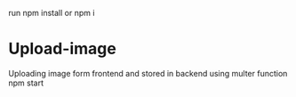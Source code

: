 run npm install or npm i
# Upload-image
Uploading image form frontend and stored in backend using multer function
npm start
